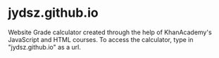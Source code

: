 # jydsz.github.io
Website
Grade calculator created through the help of KhanAcademy's JavaScript and HTML courses.
To access the calculator, type in "jydsz.github.io" as a url.
